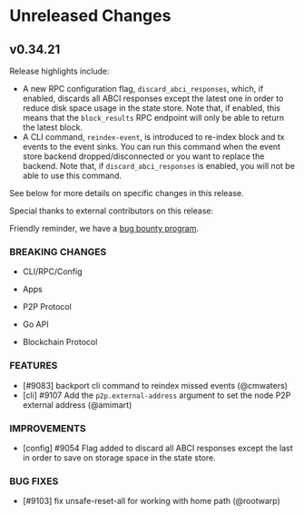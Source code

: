 # Unreleased Changes

## v0.34.21

Release highlights include:
- A new RPC configuration flag, `discard_abci_responses`, which, if enabled,
  discards all ABCI responses except the latest one in order to reduce disk
  space usage in the state store. Note that, if enabled, this means that the
  `block_results` RPC endpoint will only be able to return the latest block.
- A CLI command, `reindex-event`, is introduced to re-index block and tx events
  to the event sinks. You can run this command when the event store backend
  dropped/disconnected or you want to replace the backend. Note that, if
  `discard_abci_responses` is enabled, you will not be able to use this command.

See below for more details on specific changes in this release.

Special thanks to external contributors on this release:

Friendly reminder, we have a [bug bounty program](https://hackerone.com/tendermint).

### BREAKING CHANGES

- CLI/RPC/Config

- Apps

- P2P Protocol

- Go API

- Blockchain Protocol

### FEATURES

- [#9083] backport cli command to reindex missed events (@cmwaters)
- [cli] \#9107 Add the `p2p.external-address` argument to set the node P2P external address (@amimart)

### IMPROVEMENTS

- [config] \#9054 Flag added to discard all ABCI responses except the last in
  order to save on storage space in the state store.

### BUG FIXES

- [#9103] fix unsafe-reset-all for working with home path (@rootwarp)
